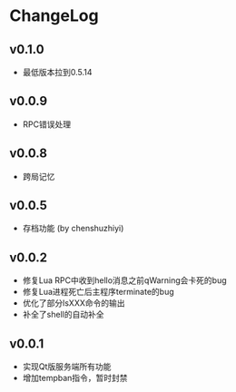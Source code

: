 ChangeLog
=============

v0.1.0
-------------

- 最低版本拉到0.5.14

v0.0.9
-------------

- RPC错误处理

v0.0.8
-------------

- 跨局记忆

v0.0.5
-------------

- 存档功能 (by chenshuzhiyi)

v0.0.2
-------------

- 修复Lua RPC中收到hello消息之前qWarning会卡死的bug
- 修复Lua进程死亡后主程序terminate的bug
- 优化了部分lsXXX命令的输出
- 补全了shell的自动补全

v0.0.1
-------------

- 实现Qt版服务端所有功能
- 增加tempban指令，暂时封禁
